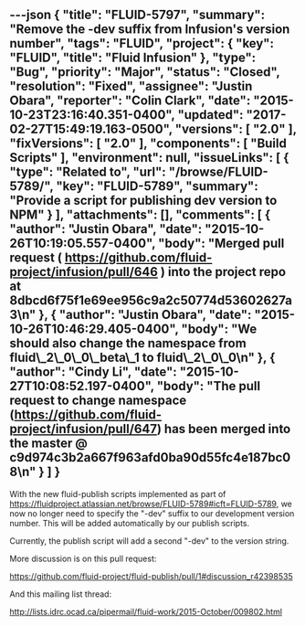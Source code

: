 ---json
{
  "title": "FLUID-5797",
  "summary": "Remove the -dev suffix from Infusion's version number",
  "tags": "FLUID",
  "project": {
    "key": "FLUID",
    "title": "Fluid Infusion"
  },
  "type": "Bug",
  "priority": "Major",
  "status": "Closed",
  "resolution": "Fixed",
  "assignee": "Justin Obara",
  "reporter": "Colin Clark",
  "date": "2015-10-23T23:16:40.351-0400",
  "updated": "2017-02-27T15:49:19.163-0500",
  "versions": [
    "2.0"
  ],
  "fixVersions": [
    "2.0"
  ],
  "components": [
    "Build Scripts"
  ],
  "environment": null,
  "issueLinks": [
    {
      "type": "Related to",
      "url": "/browse/FLUID-5789/",
      "key": "FLUID-5789",
      "summary": "Provide a script for publishing dev version to NPM"
    }
  ],
  "attachments": [],
  "comments": [
    {
      "author": "Justin Obara",
      "date": "2015-10-26T10:19:05.557-0400",
      "body": "Merged pull request ( <https://github.com/fluid-project/infusion/pull/646> ) into the project repo at 8dbcd6f75f1e69ee956c9a2c50774d53602627a3\n"
    },
    {
      "author": "Justin Obara",
      "date": "2015-10-26T10:46:29.405-0400",
      "body": "We should also change the namespace from fluid\\_2\\_0\\_0\\_beta\\_1 to fluid\\_2\\_0\\_0\n"
    },
    {
      "author": "Cindy Li",
      "date": "2015-10-27T10:08:52.197-0400",
      "body": "The pull request to change namespace (<https://github.com/fluid-project/infusion/pull/647>) has been merged into the master @ c9d974c3b2a667f963afd0ba90d55fc4e187bc08\n"
    }
  ]
}
---
With the new fluid-publish scripts implemented as part of <https://fluidproject.atlassian.net/browse/FLUID-5789#icft=FLUID-5789>, we now no longer need to specify the "-dev" suffix to our development version number. This will be added automatically by our publish scripts.

Currently, the publish script will add a second "-dev" to the version string.

More discussion is on this pull request:

<https://github.com/fluid-project/fluid-publish/pull/1#discussion_r42398535>

And this mailing list thread:

<http://lists.idrc.ocad.ca/pipermail/fluid-work/2015-October/009802.html>

        